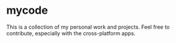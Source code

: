 # mycode
This is a collection of my personal work and projects. Feel free to contribute, especially with the cross-platform apps.
